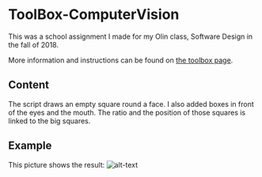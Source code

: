 # ToolBox-ComputerVision

This was a school assignment I made for my Olin class, Software Design in the fall of 2018.

More information and instructions can be found on [the toolbox page](https://sd18fall.github.io/toolboxes/image-processing).

## Content
The script draws an empty square round a face. 
I also added boxes in front of the eyes and the mouth. The ratio and the position of those squares is linked to the big squares.

## Example
This picture shows the result:
![alt-text](https://github.com/richardballaux/toolbox-computer-vision-rballaux/blob/master/Screenshot%20from%202018-11-06%2000-52-30.png "Result")
